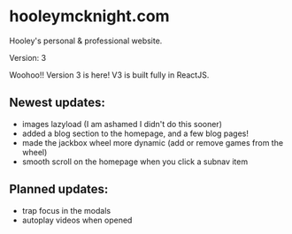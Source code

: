 # hooleymcknight.com
Hooley's personal &amp; professional website.

Version: 3

Woohoo!! Version 3 is here! V3 is built fully in ReactJS.

## Newest updates:
 - images lazyload (I am ashamed I didn't do this sooner)
 - added a blog section to the homepage, and a few blog pages!
 - made the jackbox wheel more dynamic (add or remove games from the wheel)
 - smooth scroll on the homepage when you click a subnav item

## Planned updates:
 - trap focus in the modals
 - autoplay videos when opened
